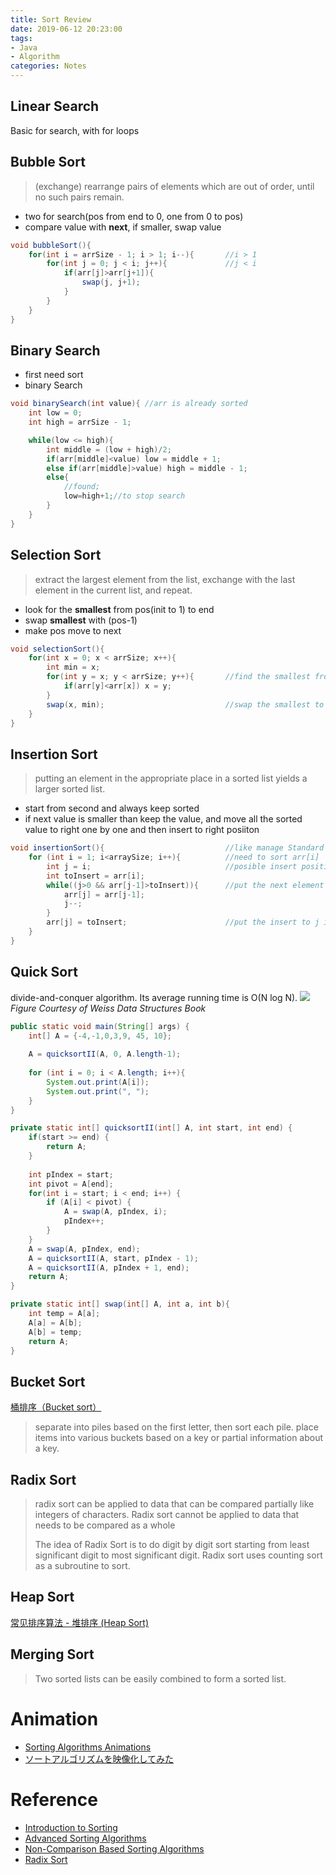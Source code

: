 ```yaml
---
title: Sort Review
date: 2019-06-12 20:23:00
tags:
- Java
- Algorithm
categories: Notes
---
```

## Linear Search
Basic for search, with for loops

## Bubble Sort
> (exchange) rearrange pairs of elements which are out of order, until no such pairs remain. 
- two for search(pos from end to 0, one from 0 to pos)
- compare value with __next__, if smaller, swap value

``` java
void bubbleSort(){
    for(int i = arrSize - 1; i > 1; i--){       //i > 1
        for(int j = 0; j < i; j++){             //j < i
            if(arr[j]>arr[j+1]){
                swap(j, j+1);
            }
        }
    }
}
```

## Binary Search
- first need sort
- binary Search

``` java
void binarySearch(int value){ //arr is already sorted
    int low = 0;
    int high = arrSize - 1;

    while(low <= high){
        int middle = (low + high)/2;
        if(arr[middle]<value) low = middle + 1;
        else if(arr[middle]>value) high = middle - 1;
        else{
            //found;
            low=high+1;//to stop search
        }
    }
}
```

## Selection Sort
> extract the largest element from the list, exchange with the last element in the current list, and repeat. 
- look for the __smallest__ from pos(init to 1) to end
- swap __smallest__ with (pos-1)
- make pos move to next

``` java
void selectionSort(){
    for(int x = 0; x < arrSize; x++){
        int min = x;
        for(int y = x; y < arrSize; y++){       //find the smallest from remain in arr
            if(arr[y]<arr[x]) x = y;
        }
        swap(x, min);                           //swap the smallest to the left with ordered
    }
}
```

## Insertion Sort
> putting an element in the appropriate place in a sorted list yields a larger sorted list. 
- start from second and always keep sorted
- if next value is smaller than keep the value, and move all the sorted value to right one by one and then insert to right posiiton

``` java
void insertionSort(){                           //like manage Standard 52-card deck
    for (int i = 1; i<arraySize; i++){          //need to sort arr[i]
        int j = i;                              //posible insert position start from i
        int toInsert = arr[i];
        while((j>0 && arr[j-1]>toInsert)){      //put the next element arr[i] into already sorted list, need to move sorted value to right one by one
            arr[j] = arr[j-1];
            j--;
        }
        arr[j] = toInsert;                      //put the insert to j index; break condition is (j = 0) or (arr[j-1]<=toInsert), insert can either be the smallest or the one right next to arr[j-1]
    }
}
```

## Quick Sort
divide-and-conquer algorithm. Its  average running time is O(N log N).
![](http://www.cs.cmu.edu/~clo/www/CMU/DataStructures/Lessons/lesson8_2_files/image003.jpg)
_Figure Courtesy of Weiss Data Structures Book_
``` java
public static void main(String[] args) {
    int[] A = {-4,-1,0,3,9, 45, 10};
    
    A = quicksortII(A, 0, A.length-1);
    
    for (int i = 0; i < A.length; i++){
        System.out.print(A[i]);
        System.out.print(", ");
    }
}

private static int[] quicksortII(int[] A, int start, int end) {
    if(start >= end) {
        return A;
    }
    
    int pIndex = start;
    int pivot = A[end];
    for(int i = start; i < end; i++) {
        if (A[i] < pivot) {
            A = swap(A, pIndex, i);
            pIndex++;
        }
    }
    A = swap(A, pIndex, end);
    A = quicksortII(A, start, pIndex - 1);
    A = quicksortII(A, pIndex + 1, end);
    return A;
}

private static int[] swap(int[] A, int a, int b){
    int temp = A[a];
    A[a] = A[b];
    A[b] = temp;
    return A;
}
```

## Bucket Sort
[桶排序（Bucket sort）](http://www.roading.org/algorithm/introductiontoalgorithm/%E7%AC%AC%E5%85%AB%E7%AB%A0%EF%BC%884%EF%BC%89-%E6%A1%B6%E6%8E%92%E5%BA%8F%EF%BC%88bucket-sort%EF%BC%89.html)
> separate into piles based on the first letter, then sort each pile. 
> place items into various buckets based on a key or partial information about a key.

## Radix Sort
> radix sort can be applied to data that can be compared partially like integers of characters. 
> Radix sort cannot be applied to data that needs to be compared as a whole
>
> The idea of Radix Sort is to do digit by digit sort starting from least significant digit to most significant digit. Radix sort uses counting sort as a subroutine to sort. 

## Heap Sort
[常见排序算法 - 堆排序 (Heap Sort)](http://bubkoo.com/2014/01/14/sort-algorithm/heap-sort/)

## Merging Sort
> Two sorted lists can be easily combined to form a sorted list. 

# Animation
- [Sorting Algorithms Animations](https://www.toptal.com/developers/sorting-algorithms)
- [ソートアルゴリズムを映像化してみた](http://jsdo.it/norahiko/oxIy)

# Reference
- [Introduction to Sorting](http://www.cs.cmu.edu/~clo/www/CMU/DataStructures/Lessons/lesson8_1.htm)
- [Advanced Sorting Algorithms](http://www.cs.cmu.edu/~clo/www/CMU/DataStructures/Lessons/lesson8_2.htm)
- [Non-Comparison Based Sorting Algorithms](http://www.cs.cmu.edu/~clo/www/CMU/DataStructures/Lessons/lesson8_3.htm)
- [Radix Sort](https://www.geeksforgeeks.org/radix-sort/)